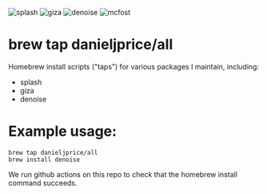 ![splash](https://github.com/danieljprice/homebrew-all/workflows/splash/badge.svg)
![giza](https://github.com/danieljprice/homebrew-all/workflows/giza/badge.svg)
![denoise](https://github.com/danieljprice/homebrew-all/workflows/denoise/badge.svg)
![mcfost](https://github.com/danieljprice/homebrew-all/workflows/mcfost/badge.svg)

# brew tap danieljprice/all

Homebrew install scripts ("taps") for various packages I maintain, including:
- splash
- giza
- denoise

# Example usage:
```
brew tap danieljprice/all
brew install denoise
```

We run github actions on this repo to check that the homebrew install command succeeds.
